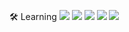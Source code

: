 🛠 Learning
<img src="https://img.shields.io/badge/C-sharp-black?style=for-the-badge&logo=c-sharp&logoColor=white"></img>
<img src="https://img.shields.io/badge/Java-black?style=for-the-badge&logo=java&logoColor=white%22%3E"></img>
<img src="https://img.shields.io/badge/HTML-black?style=for-the-badge&logo=html&logoColor=61DAFB"></img>
<img src="https://img.shields.io/badge/CSS-black?style=for-the-badge&logo=css&logoColor=61DAFB"></img>
<img src="https://img.shields.io/badge/JavaScript-black?style=for-the-badge&logo=js&logoColor=61DAFB"></img>

